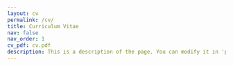 ```yaml
---
layout: cv
permalink: /cv/
title: Curriculum Vitae
nav: false
nav_order: 1
cv_pdf: cv.pdf
description: This is a description of the page. You can modify it in 'pages/_cv.md'. You can also change or remove the top pdf download button.
---
```

